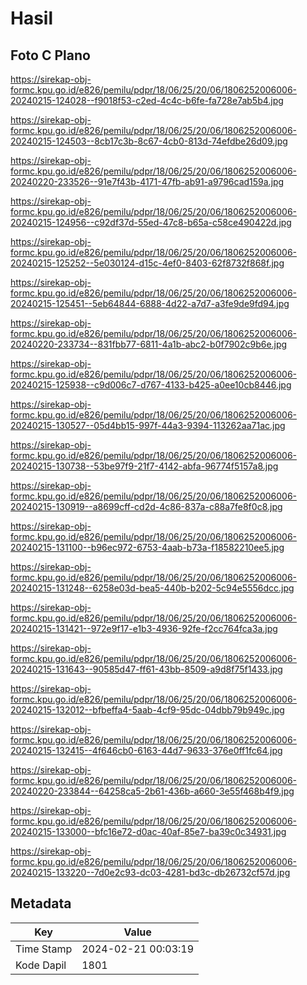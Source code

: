 # Hasil

## Foto C Plano

https://sirekap-obj-formc.kpu.go.id/e826/pemilu/pdpr/18/06/25/20/06/1806252006006-20240215-124028--f9018f53-c2ed-4c4c-b6fe-fa728e7ab5b4.jpg

https://sirekap-obj-formc.kpu.go.id/e826/pemilu/pdpr/18/06/25/20/06/1806252006006-20240215-124503--8cb17c3b-8c67-4cb0-813d-74efdbe26d09.jpg

https://sirekap-obj-formc.kpu.go.id/e826/pemilu/pdpr/18/06/25/20/06/1806252006006-20240220-233526--91e7f43b-4171-47fb-ab91-a9796cad159a.jpg

https://sirekap-obj-formc.kpu.go.id/e826/pemilu/pdpr/18/06/25/20/06/1806252006006-20240215-124956--c92df37d-55ed-47c8-b65a-c58ce490422d.jpg

https://sirekap-obj-formc.kpu.go.id/e826/pemilu/pdpr/18/06/25/20/06/1806252006006-20240215-125252--5e030124-d15c-4ef0-8403-62f8732f868f.jpg

https://sirekap-obj-formc.kpu.go.id/e826/pemilu/pdpr/18/06/25/20/06/1806252006006-20240215-125451--5eb64844-6888-4d22-a7d7-a3fe9de9fd94.jpg

https://sirekap-obj-formc.kpu.go.id/e826/pemilu/pdpr/18/06/25/20/06/1806252006006-20240220-233734--831fbb77-6811-4a1b-abc2-b0f7902c9b6e.jpg

https://sirekap-obj-formc.kpu.go.id/e826/pemilu/pdpr/18/06/25/20/06/1806252006006-20240215-125938--c9d006c7-d767-4133-b425-a0ee10cb8446.jpg

https://sirekap-obj-formc.kpu.go.id/e826/pemilu/pdpr/18/06/25/20/06/1806252006006-20240215-130527--05d4bb15-997f-44a3-9394-113262aa71ac.jpg

https://sirekap-obj-formc.kpu.go.id/e826/pemilu/pdpr/18/06/25/20/06/1806252006006-20240215-130738--53be97f9-21f7-4142-abfa-96774f5157a8.jpg

https://sirekap-obj-formc.kpu.go.id/e826/pemilu/pdpr/18/06/25/20/06/1806252006006-20240215-130919--a8699cff-cd2d-4c86-837a-c88a7fe8f0c8.jpg

https://sirekap-obj-formc.kpu.go.id/e826/pemilu/pdpr/18/06/25/20/06/1806252006006-20240215-131100--b96ec972-6753-4aab-b73a-f18582210ee5.jpg

https://sirekap-obj-formc.kpu.go.id/e826/pemilu/pdpr/18/06/25/20/06/1806252006006-20240215-131248--6258e03d-bea5-440b-b202-5c94e5556dcc.jpg

https://sirekap-obj-formc.kpu.go.id/e826/pemilu/pdpr/18/06/25/20/06/1806252006006-20240215-131421--972e9f17-e1b3-4936-92fe-f2cc764fca3a.jpg

https://sirekap-obj-formc.kpu.go.id/e826/pemilu/pdpr/18/06/25/20/06/1806252006006-20240215-131643--90585d47-ff61-43bb-8509-a9d8f75f1433.jpg

https://sirekap-obj-formc.kpu.go.id/e826/pemilu/pdpr/18/06/25/20/06/1806252006006-20240215-132012--bfbeffa4-5aab-4cf9-95dc-04dbb79b949c.jpg

https://sirekap-obj-formc.kpu.go.id/e826/pemilu/pdpr/18/06/25/20/06/1806252006006-20240215-132415--4f646cb0-6163-44d7-9633-376e0ff1fc64.jpg

https://sirekap-obj-formc.kpu.go.id/e826/pemilu/pdpr/18/06/25/20/06/1806252006006-20240220-233844--64258ca5-2b61-436b-a660-3e55f468b4f9.jpg

https://sirekap-obj-formc.kpu.go.id/e826/pemilu/pdpr/18/06/25/20/06/1806252006006-20240215-133000--bfc16e72-d0ac-40af-85e7-ba39c0c34931.jpg

https://sirekap-obj-formc.kpu.go.id/e826/pemilu/pdpr/18/06/25/20/06/1806252006006-20240215-133220--7d0e2c93-dc03-4281-bd3c-db26732cf57d.jpg


## Metadata

| Key        | Value               |
| ---------- | ------------------- |
| Time Stamp | 2024-02-21 00:03:19 |
| Kode Dapil | 1801                |



